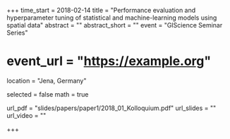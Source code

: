 +++
time_start = 2018-02-14
title = "Performance evaluation and hyperparameter tuning of statistical and machine-learning models using spatial data"
abstract = ""
abstract_short = ""
event = "GIScience Seminar Series"
# event_url = "https://example.org"
location = "Jena, Germany"

selected = false
math = true

url_pdf = "slides/papers/paper1/2018_01_Kolloquium.pdf"
url_slides = ""
url_video = ""

+++


